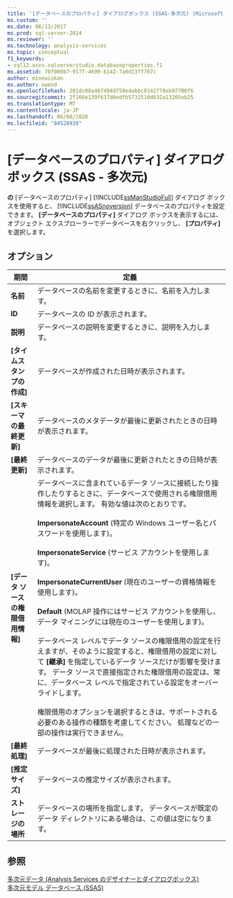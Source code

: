 ```yaml
---
title: '[データベースのプロパティ] ダイアログボックス (SSAS-多次元) |Microsoft Docs'
ms.custom: ''
ms.date: 06/13/2017
ms.prod: sql-server-2014
ms.reviewer: ''
ms.technology: analysis-services
ms.topic: conceptual
f1_keywords:
- sql12.asvs.sqlserverstudio.databaseproperties.f1
ms.assetid: 70f000b7-917f-4699-b142-7a0d13ff767c
author: minewiskan
ms.author: owend
ms.openlocfilehash: 281dc08a4674949758e4abbc8142f78eb97700f6
ms.sourcegitcommit: 2f166e139f637d6edfb5731510d632a13205eb25
ms.translationtype: MT
ms.contentlocale: ja-JP
ms.lasthandoff: 06/08/2020
ms.locfileid: "84528938"
---
```

# <a name="database-properties-dialog-box-ssas---multidimensional"></a>[データベースのプロパティ] ダイアログ ボックス (SSAS - 多次元)
  **の** [データベースのプロパティ] [!INCLUDE[ssManStudioFull](../includes/ssmanstudiofull-md.md)] ダイアログ ボックスを使用すると、 [!INCLUDE[ssASnoversion](../includes/ssasnoversion-md.md)] データベースのプロパティを設定できます。 **[データベースのプロパティ]** ダイアログ ボックスを表示するには、オブジェクト エクスプローラーでデータベースを右クリックし、 **[プロパティ]** を選択します。  
  
## <a name="options"></a>オプション  
  
|期間|定義|  
|----------|----------------|  
|**名前**|データベースの名前を変更するときに、名前を入力します。|  
|**ID**|データベースの ID が表示されます。|  
|**説明**|データベースの説明を変更するときに、説明を入力します。|  
|**[タイムスタンプの作成]**|データベースが作成された日時が表示されます。|  
|**[スキーマの最終更新]**|データベースのメタデータが最後に更新されたときの日時が表示されます。|  
|**[最終更新]**|データベースのデータが最後に更新されたときの日時が表示されます。|  
|**[データ ソースの権限借用情報]**|データベースに含まれているデータ ソースに接続したり操作したりするときに、データベースで使用される権限借用情報を選択します。 有効な値は次のとおりです。<br /><br /> **ImpersonateAccount** (特定の Windows ユーザー名とパスワードを使用します)。<br /><br /> **ImpersonateService** (サービス アカウントを使用します)。<br /><br /> **ImpersonateCurrentUser** (現在のユーザーの資格情報を使用します)。<br /><br /> **Default** (MOLAP 操作にはサービス アカウントを使用し、データ マイニングには現在のユーザーを使用します)。<br /><br /> データベース レベルでデータ ソースの権限借用の設定を行えますが、そのように設定すると、権限借用の設定に対して **[継承]** を指定しているデータ ソースだけが影響を受けます。 データ ソースで直接指定された権限借用の設定は、常に、データベース レベルで指定されている設定をオーバーライドします。<br /><br /> 権限借用のオプションを選択するときは、サポートされる必要のある操作の種類を考慮してください。 処理などの一部の操作は実行できません。|  
|**[最終処理]**|データベースが最後に処理された日時が表示されます。|  
|**[推定サイズ]**|データベースの推定サイズが表示されます。|  
|**ストレージの場所**|データベースの場所を指定します。 データベースが既定のデータ ディレクトリにある場合は、この値は空になります。|  
  
## <a name="see-also"></a>参照  
 [多次元データ &#40;Analysis Services のデザイナーとダイアログボックス&#41;](analysis-services-designers-and-dialog-boxes-multidimensional-data.md)   
 [多次元モデル データベース &#40;SSAS&#41;](multidimensional-models/multidimensional-model-databases-ssas.md)  
  
  
